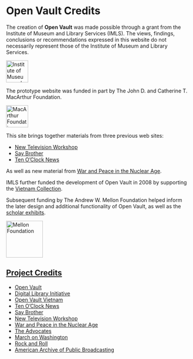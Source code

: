 # Open Vault Credits

The creation of **Open Vault** was made possible 
through a grant from the Institute of Museum and Library Services (IMLS). The views, findings, conclusions or recommendations expressed in this website do not necessarily represent those of the Institute of Museum and Library Services.

<a href="http://www.imls.gov" target="_blank"><img height="60" src="https://s3.amazonaws.com/openvault.wgbh.org/logos/IMLS.jpg"
 alt="Institute of Museum and Library Services"></a>

The prototype website was funded in part by The John D. and Catherine T. MacArthur
Foundation.

<a href="http://www.macfound.org" target="_blank"><img height="60" src="https://s3.amazonaws.com/openvault.wgbh.org/logos/MacArthur.jpg" 
alt="MacArthur Foundation"></a>

This site brings together materials from three previous web sites:
    
- [New Television Workshop](/collections/ntw-the-new-television-workshop)
- [Say Brother](/collections/sbro-say-brother)
- [Ten O’Clock News](/collections/tocn-the-ten-o-clock-news) 

As well as new material from [War and Peace in the Nuclear Age](/collections/wpna-wpna-war-and-peace-in-the-nuclear-age).

IMLS further funded the development of Open Vault in 2008 by supporting the [Vietnam Collection](/collections/vietnam-the-vietnam-collection/interviews).

Subsequent funding by The Andrew W. Mellon Foundation helped inform the later design and additional functionality of Open Vault, as well as the [scholar exhibits](/exhibits).

<a href="https://mellon.org/"><img height="100" src="https://s3.amazonaws.com/openvault.wgbh.org/logos/Mellon.jpg" 
alt="Mellon Foundation" title="Mellon Foundation">

## Project Credits

- [Open Vault](/credits/credits-open-vault)
- [Digital Library Initiative](/credits/credits-open-vault-research)
- [Open Vault Vietnam](/credits/credits-open-vault-vietnam)
- [Ten O’Clock News](/credits/credits-ton)
- [Say Brother](/credits/credits-say-brother)
- [New Television Workshop](/credits/credits-ntw)
- [War and Peace in the Nuclear Age](/credits/credits-open-vault-wpna)
- [The Advocates](/credits/credits-advocates)
- [March on Washington](/credits/credits-mow)
- [Rock and Roll](/credits/credits-rock-and-roll)
- [American Archive of Public Broadcasting](/credits/credits-american-archive-of-public-broadcasting)
